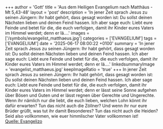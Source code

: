 +++
author = 'Gott'
title = 'Aus dem Heiligen Evangelium nach Matthäus - Mt 5,43-48'
layout = 'post'
description = 'In jener Zeit sprach Jesus zu seinen Jüngern: Ihr habt gehört, dass gesagt worden ist: Du sollst deinen Nächsten lieben und deinen Feind hassen. Ich aber sage euch: Liebt eure Feinde und betet für die, die euch verfolgen, damit ihr Kinder eures Vaters im Himmel werdet; denn er lä....'
images = ['/symbols/evangelist_matthaeus.jpg']
categories = ['EVANGELIUM']
tags = ['EVANGELIUM']
date = '2025-06-17 08:00:22 +0100'
summary = 'In jener Zeit sprach Jesus zu seinen Jüngern: Ihr habt gehört, dass gesagt worden ist: Du sollst deinen Nächsten lieben und deinen Feind hassen. Ich aber sage euch: Liebt eure Feinde und betet für die, die euch verfolgen, damit ihr Kinder eures Vaters im Himmel werdet; denn er lä....'
linkedsummaryImage = 'evangelist_matthaeus.jpg'
keepImageRatio = 'true'
+++
In jener Zeit sprach Jesus zu seinen Jüngern: Ihr habt gehört, dass gesagt worden ist: Du sollst deinen Nächsten lieben und deinen Feind hassen.
Ich aber sage euch: Liebt eure Feinde und betet für die, die euch verfolgen,
damit ihr Kinder eures Vaters im Himmel werdet; denn er lässt seine Sonne aufgehen über Bösen und Guten und er lässt regnen über Gerechte und Ungerechte.<!--more-->
Wenn ihr nämlich nur die liebt, die euch lieben, welchen Lohn könnt ihr dafür erwarten? Tun das nicht auch die Zöllner?
Und wenn ihr nur eure Brüder grüßt, was tut ihr damit Besonderes? Tun das nicht auch die Heiden?
Seid also vollkommen, wie euer himmlischer Vater vollkommen ist!<br> [Quelle: Evangelizo](https://evangeliumtagfuertag.org/DE/gospel)